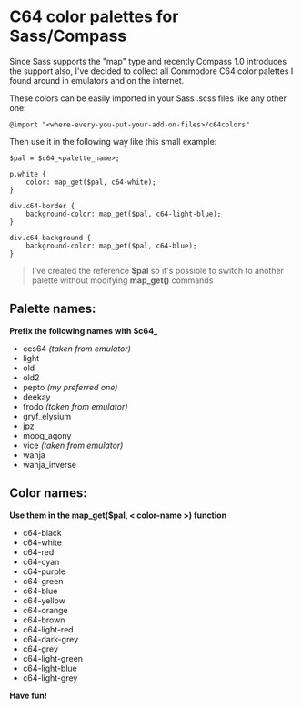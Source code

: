 C64 color palettes for Sass/Compass
=

Since Sass supports the "map" type and recently Compass 1.0 introduces the support also, I've decided to collect all Commodore C64 color palettes I found around in emulators and on the internet.

These colors can be easily imported in your Sass .scss files like any other one:

	@import "<where-every-you-put-your-add-on-files>/c64colors"
	
Then use it in the following way like this small example:

	$pal = $c64_<palette_name>;
	
	p.white {
		color: map_get($pal, c64-white);
	}
	
	div.c64-border {
		background-color: map_get($pal, c64-light-blue);
	}
	
	div.c64-background {
		background-color: map_get($pal, c64-blue);
	}
	
> I've created the reference **$pal** so it's possible to switch to another palette without modifying **map_get()** commands

Palette names:
-
**Prefix the following names with $c64_**

* ccs64 *(taken from emulator)*
* light
* old
* old2
* pepto *(my preferred one)*
* deekay
* frodo *(taken from emulator)*
* gryf_elysium
* jpz
* moog_agony
* vice *(taken from emulator)*
* wanja
* wanja_inverse

Color names:
-
**Use them in the map_get($pal, < color-name >) function**
* c64-black
* c64-white
* c64-red
* c64-cyan
* c64-purple
* c64-green
* c64-blue
* c64-yellow
* c64-orange
* c64-brown
* c64-light-red
* c64-dark-grey
* c64-grey
* c64-light-green
* c64-light-blue
* c64-light-grey

**Have fun!**